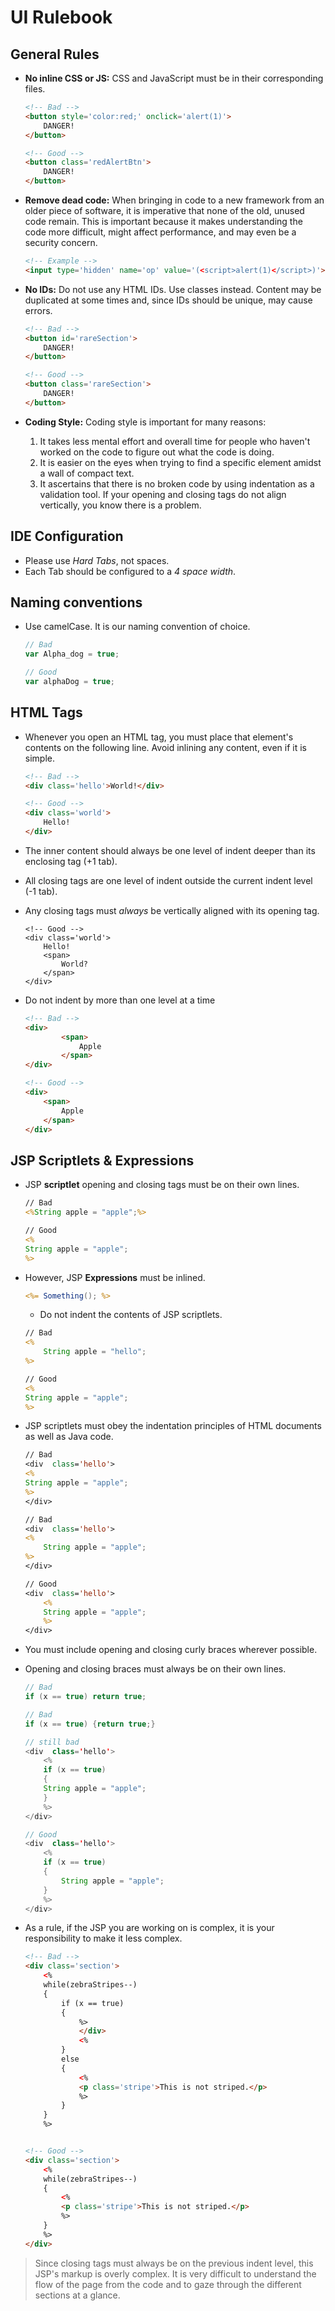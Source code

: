 UI Rulebook
================

General Rules
----------------

- **No inline CSS or JS:** CSS and JavaScript must be in their corresponding files.
	``` html
	<!-- Bad -->
	<button style='color:red;' onclick='alert(1)'>
		DANGER!
	</button>

	<!-- Good -->
	<button class='redAlertBtn'>
		DANGER!
	</button>
	```

- **Remove dead code:** When bringing in code to a new framework from an older piece of software, it is imperative that none of the old, unused code remain.  This is important because it makes understanding the code more difficult, might affect performance, and may even be a security concern.
	``` html
	<!-- Example -->
	<input type='hidden' name='op' value='(<script>alert(1)</script>)'>
	```

- **No IDs:** Do not use any HTML IDs.  Use classes instead.  Content may be duplicated at some times and, since IDs should be unique, may cause errors.
	``` html
	<!-- Bad -->
	<button id='rareSection'>
		DANGER!
	</button>

	<!-- Good -->
	<button class='rareSection'>
		DANGER!
	</button>
	```



- **Coding Style:**  Coding style is important for many reasons:
	1. It takes less mental effort and overall time for people who haven't worked on the code to figure out what the code is doing.
	2. It is easier on the eyes when trying to find a specific element amidst a wall of compact text.
	3. It ascertains that there is no broken code by using indentation as a validation tool.  If your opening and closing tags do not align vertically, you know there is a problem.



IDE Configuration
-----------------
- Please use *Hard Tabs*, not spaces.
- Each Tab should be configured to a *4 space width*.



Naming conventions
-----------------
- Use camelCase.  It is our naming convention of choice.
	``` js
	// Bad
	var Alpha_dog = true;

	// Good
	var alphaDog = true;
	```




HTML Tags
---------

- Whenever you open an HTML tag, you must place that element's contents on the following line.  Avoid inlining any content, even if it is simple.
	``` html
	<!-- Bad -->
	<div class='hello'>World!</div>

	<!-- Good -->
	<div class='world'>
	    Hello!
	</div>
	```

- The inner content should always be one level of indent deeper than its enclosing tag (+1 tab).
- All closing tags are one level of indent outside the current indent level (-1 tab).
- Any closing tags must *always* be vertically aligned with its opening tag. 
	```
	<!-- Good -->
	<div class='world'>
	    Hello!
	    <span>
	        World?
	    </span>
	</div>
	```



- Do not indent by more than one level at a time
	``` html
	<!-- Bad -->
	<div>
	        <span>
	            Apple
	        </span>
	</div>

	<!-- Good -->
	<div>
	    <span>
	        Apple
	    </span>
	</div>
	```



JSP Scriptlets & Expressions
----------------------------

- JSP __scriptlet__ opening and closing tags must be on their own lines.
	``` jsp
	// Bad
	<%String apple = "apple";%>

	// Good
	<%
	String apple = "apple";
	%>
	```

- However, JSP __Expressions__ must be inlined.
	``` jsp
	<%= Something(); %>
	```

	- Do not indent the contents of JSP scriptlets.
	``` jsp
	// Bad
	<%
	    String apple = "hello";
	%>

	// Good
	<%
	String apple = "apple";
	%>
	```

- JSP scriptlets must obey the indentation principles of HTML documents as well as Java code.
	``` jsp
	// Bad
	<div  class='hello'>
	<%
	String apple = "apple";
	%>
	</div>

	// Bad
	<div  class='hello'>
	<%
		String apple = "apple";
	%>
	</div>

	// Good
	<div  class='hello'>
	    <%
	    String apple = "apple";
	    %>
	</div>
	```


- You must include opening and closing curly braces wherever possible.
- Opening and closing braces must always be on their own lines.

	``` java
	// Bad
	if (x == true) return true;

	// Bad
	if (x == true) {return true;}

	// still bad
	<div  class='hello'>
	    <%
	    if (x == true)
	    {
	    String apple = "apple";
	    }
	    %>
	</div>

	// Good
	<div  class='hello'>
	    <%
	    if (x == true)
	    {
	        String apple = "apple";
	    }
	    %>
	</div>
	```



- As a rule, if the JSP you are working on is complex, it is your responsibility to make it less complex.
	``` html
	<!-- Bad -->
	<div class='section'>
	    <%
	    while(zebraStripes--)
	    {
	    	if (x == true)
		    {
		        %>
		        </div>
		        <%
		    }
		   	else
		   	{
		    	<%
		    	<p class='stripe'>This is not striped.</p>
		    	%>
		    }
		}
		%>


	<!-- Good -->
	<div class='section'>
	    <%
	    while(zebraStripes--)
	    {
	    	<%
	    	<p class='stripe'>This is not striped.</p>
	    	%>
		}
		%>
	</div>
	```

> Since closing tags must always be on the previous indent level, this JSP's markup is overly complex.  It is very difficult to understand the flow of the page from the code and to gaze through the different sections at a glance.





